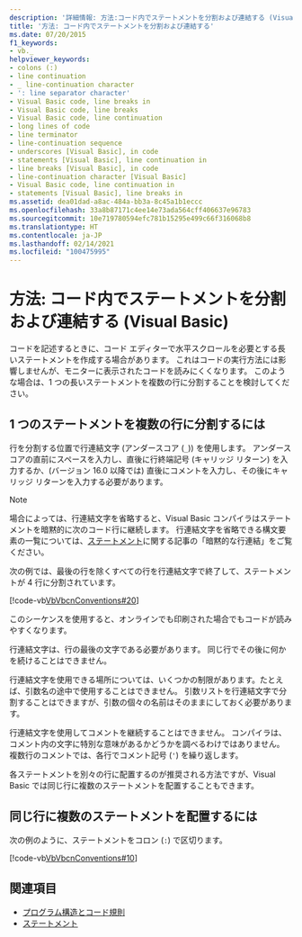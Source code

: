 ```yaml
---
description: '詳細情報: 方法:コード内でステートメントを分割および連結する (Visual Basic)'
title: '方法: コード内でステートメントを分割および連結する'
ms.date: 07/20/2015
f1_keywords:
- vb._
helpviewer_keywords:
- colons (:)
- line continuation
- _ line-continuation character
- ': line separator character'
- Visual Basic code, line breaks in
- Visual Basic code, line breaks
- Visual Basic code, line continuation
- long lines of code
- line terminator
- line-continuation sequence
- underscores [Visual Basic], in code
- statements [Visual Basic], line continuation in
- line breaks [Visual Basic], in code
- line-continuation character [Visual Basic]
- Visual Basic code, line continuation in
- statements [Visual Basic], line breaks in
ms.assetid: dea01dad-a8ac-484a-bb3a-8c45a1b1eccc
ms.openlocfilehash: 33a8b87171c4ee14e73ada564cff406637e96783
ms.sourcegitcommit: 10e719780594efc781b15295e499c66f316068b8
ms.translationtype: HT
ms.contentlocale: ja-JP
ms.lasthandoff: 02/14/2021
ms.locfileid: "100475995"
---
```

# <a name="how-to-break-and-combine-statements-in-code-visual-basic"></a>方法: コード内でステートメントを分割および連結する (Visual Basic)

コードを記述するときに、コード エディターで水平スクロールを必要とする長いステートメントを作成する場合があります。 これはコードの実行方法には影響しませんが、モニターに表示されたコードを読みにくくなります。 このような場合は、1 つの長いステートメントを複数の行に分割することを検討してください。

## <a name="to-break-a-single-statement-into-multiple-lines"></a>1 つのステートメントを複数の行に分割するには

行を分割する位置で行連結文字 (アンダースコア (`_`)) を使用します。 アンダースコアの直前にスペースを入力し、直後に行終端記号 (キャリッジ リターン) を入力するか、(バージョン 16.0 以降では) 直後にコメントを入力し、その後にキャリッジ リターンを入力する必要があります。

  > [!NOTE]
  > 場合によっては、行連結文字を省略すると、Visual Basic コンパイラはステートメントを暗黙的に次のコード行に継続します。 行連結文字を省略できる構文要素の一覧については、[ステートメント](../language-features/statements.md)に関する記事の「暗黙的な行連結」をご覧ください。

  次の例では、最後の行を除くすべての行を行連結文字で終了して、ステートメントが 4 行に分割されています。

  [!code-vb[VbVbcnConventions#20](~/samples/snippets/visualbasic/VS_Snippets_VBCSharp/VbVbcnConventions/VB/Class1.vb#20)]

  このシーケンスを使用すると、オンラインでも印刷された場合でもコードが読みやすくなります。

  行連結文字は、行の最後の文字である必要があります。 同じ行でその後に何かを続けることはできません。

  行連結文字を使用できる場所については、いくつかの制限があります。たとえば、引数名の途中で使用することはできません。 引数リストを行連結文字で分割することはできますが、引数の個々の名前はそのままにしておく必要があります。

  行連結文字を使用してコメントを継続することはできません。 コンパイラは、コメント内の文字に特別な意味があるかどうかを調べるわけではありません。 複数行のコメントでは、各行でコメント記号 (`'`) を繰り返します。

 各ステートメントを別々の行に配置するのが推奨される方法ですが、Visual Basic では同じ行に複数のステートメントを配置することもできます。

## <a name="to-place-multiple-statements-on-the-same-line"></a>同じ行に複数のステートメントを配置するには

次の例のように、ステートメントをコロン (`:`) で区切ります。

  [!code-vb[VbVbcnConventions#10](~/samples/snippets/visualbasic/VS_Snippets_VBCSharp/VbVbcnConventions/VB/Class1.vb#10)]

## <a name="see-also"></a>関連項目

- [プログラム構造とコード規則](program-structure-and-code-conventions.md)
- [ステートメント](../language-features/statements.md)
